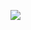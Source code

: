 [![](https://github.com/chrishunt/chrishunt.github.com/raw/master/screens/index.jpg)](http://www.chrishunt.co)
